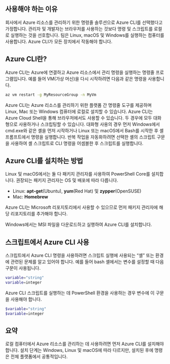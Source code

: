 ## <a name="motivation"></a>사용해야 하는 이유
회사에서 Azure 리소스를 관리하기 위한 명령줄 솔루션으로 Azure CLI를 선택했다고 가정합니다. 관리자 및 개발자는 브라우저를 사용하는 것보다 명령 및 스크립트를 로컬로 실행하는 것을 선호합니다. 팀은 Linux, macOS 및 Windows를 실행하는 컴퓨터를 사용합니다. Azure CLI가 모든 장치에서 작동해야 합니다.

## <a name="what-is-the-azure-cli"></a>Azure CLI란?
Azure CLI는 Azure에 연결하고 Azure 리소스에서 관리 명령을 실행하는 명령줄 프로그램입니다. 예를 들어 VM(가상 머신)을 다시 시작하려면 다음과 같은 명령을 사용합니다.

 ```bash
 az vm restart -g MyResourceGroup -n MyVm
 ```

Azure CLI는 Azure 리소스를 관리하기 위한 플랫폼 간 명령줄 도구를 제공하며 Linux, Mac 또는 Windows 컴퓨터에 로컬로 설치할 수 있습니다. Azure CLI는 Azure Cloud Shell을 통해 브라우저에서도 사용할 수 있습니다. 두 경우에 모두 대화형으로 사용하거나 스크립팅할 수 있습니다. 대화형 사용의 경우 먼저 Windows에서 cmd.exe와 같은 셸을 먼저 시작하거나 Linux 또는 macOS에서 Bash를 시작한 후 셸 프롬프트에서 명령을 실행합니다. 반복 작업을 자동화하려면 선택한 셸의 스크립트 구문을 사용하여 셸 스크립트로 CLI 명령을 어셈블한 후 스크립트를 실행합니다.

## <a name="how-to-install-azure-cli"></a>Azure CLI를 설치하는 방법
Linux 및 macOS에서는 둘 다 패키지 관리자를 사용하여 PowerShell Core를 설치합니다. 권장되는 패키지 관리자는 OS 및 배포에 따라 다릅니다.
- Linux: **apt-get**(Ubuntu), **yum**(Red Hat) 및 **zypper**(OpenSUSE)
- Mac: **Homebrew**

Azure CLI는 Microsoft 리포지토리에서 사용할 수 있으므로 먼저 패키지 관리자에 해당 리포지토리를 추가해야 합니다.

Windows에서는 MSI 파일을 다운로드하고 실행하여 Azure CLI를 설치합니다.

## <a name="using-the-azure-cli-in-scripts"></a>스크립트에서 Azure CLI 사용
스크립트에서 Azure CLI 명령을 사용하려면 스크립트 실행에 사용되는 “셸” 또는 환경에 관련된 문제를 알고 있어야 합니다. 예를 들어 bash 셸에서는 변수를 설정할 때 다음 구문이 사용됩니다.

 ```bash
 variable="string"
 variable=integer
 ```

Azure CLI 스크립트를 실행하는 데 PowerShell 환경을 사용하는 경우 변수에 이 구문을 사용해야 합니다.

 ```powershell
 $variable="string"
 $variable=integer
 ```

## <a name="summary"></a>요약
로컬 컴퓨터에서 Azure 리소스를 관리하는 데 사용하려면 먼저 Azure CLI를 설치해야 합니다. 설치 단계는 Windows, Linux 및 macOS에 따라 다르지만, 설치된 후에 명령은 전체 플랫폼에서 공통적입니다. 
